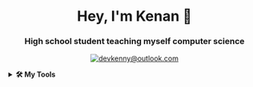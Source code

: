 <div align="center">
<h1> Hey, I'm Kenan 👋 </h1>
<h3> High school student teaching myself computer science</h3>
  
[![devkenny@outlook.com](https://img.shields.io/badge/devkenny%40outlook.com-0078d4?logo=Microsoft+Outlook&logoColor=ffffff)](mailto:devkenny@outlook.com)
  
</div>

<details>
 <summary> <b>🛠️ My Tools</b></summary>

[![My Skills](https://skillicons.dev/icons?i=js,ts,git,html,css,jquery,react,vscode,nodejs)](https://skillicons.dev)
</details>

</div>

